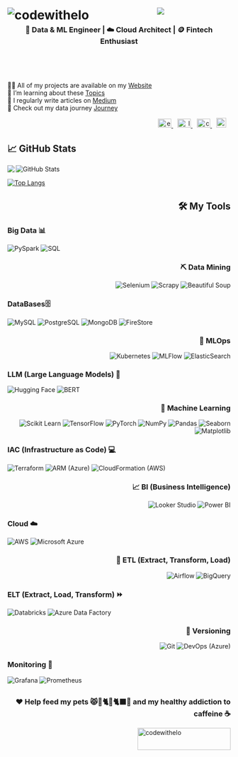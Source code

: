 


<h1 align="center">
    <img src="https://readme-typing-svg.herokuapp.com/?font=Fira+Code&pause=1000&center=true&multiline=true&color=E31C79&width=435&lines=%F0%9F%96%96%F0%9F%8F%BE%F0%9F%A4%96+What%27s+up%2C+human%3F+ELO+here+%F0%9F%A7%91%F0%9F%8F%BE%E2%80%8D%F0%9F%92%BB"/>

<img align="left" src="https://komarev.com/ghpvc/?username=codewithelo&label=Profile%20views&color=0e75b6&style=flat" alt="codewithelo"/>


</h1>

<h3 align="center"> 🎲 Data & ML Engineer | ☁️ Cloud Architect | 🪙 Fintech Enthusiast  </h3>

<br>
<br>
<br>

<div style="display: flex; justify-content: center; align-items: center;">
  <p style="flex: 1; text-align: left;">
      <!--    🔭 I’m currently working at  <a href="https://dnc.bi">DNC</a> <br>
 -->
    👨‍💻 All of my projects are available on my <a href="www.codewithelo.com/projects">Website</a> <br>
    🌱 I’m learning about these <a href="https://www.codewithelo.com/journey">Topics</a> <br>
    📝 I regularly write articles on <a href="https://www.codewithelo.com/papers">Medium</a> <br>
    📄 Check out my data journey <a href="https://www.codewithelo.com/experience"> Journey</a>
  </p>
</div>

<div align="right"> 
        <a href="https://linkedin.com/in/eliasjan-luiz" target="blank" style="margin-right: 10px;">
            <img src="https://raw.githubusercontent.com/rahuldkjain/github-profile-readme-generator/master/src/images/icons/Social/linked-in-alt.svg" alt="eliasjan-luiz" height="20" width="30" />
        </a>
        <a href="https://medium.com/@codewithelo" target="blank" style="margin-right: 10px;">
            <img src="https://raw.githubusercontent.com/rahuldkjain/github-profile-readme-generator/master/src/images/icons/Social/medium.svg" alt="luizeliasjan" height="20" width="30" />
        </a>
        <a href="https://www.youtube.com/@codewithelo" target="blank" style="margin-right: 10px;">
            <img src="https://raw.githubusercontent.com/rahuldkjain/github-profile-readme-generator/master/src/images/icons/Social/youtube.svg" alt="codewithelo" height="20" width="30" />
        </a>
        <a href="https://codewithelo.com" target="blank" style="margin-right: 10px;">
            <img src="https://cdn-icons-png.flaticon.com/512/5339/5339155.png" alt="website" height="22" width="22" />
        </a>
</div>


<h2 align="left">📈 GitHub Stats</h2>

<img align="left" src="https://github-readme-streak-stats.herokuapp.com/?user=codewithelo&" />

![GitHub Stats](https://github-readme-stats.vercel.app/api?username=codewithelo&show_icons=true&theme=radical)

[![Top Langs](https://github-readme-stats.vercel.app/api/top-langs/?username=codewithelo&layout=compact&theme=radical)](https://github.com/seu-usuario/github-readme-stats)


<h2 align="right">🛠️ My Tools</h2>

<div align="left">
<h3>Big Data 📊</h3>

![PySpark](https://img.shields.io/badge/-PySpark-FF5733?style=flat-square&logo=apachespark&logoColor=white)
![SQL](https://img.shields.io/badge/-SQL-4479A1?style=flat-square&logo=postgresql&logoColor=white)

<div align="right">
  <h3> ⛏️ Data Mining</h3>

  ![Selenium](https://img.shields.io/badge/-Selenium-43B02A?style=flat-square&logo=selenium&logoColor=white)
  ![Scrapy](https://img.shields.io/badge/-Scrapy-557C94?style=flat-square&logo=scrapy&logoColor=white)
  ![Beautiful Soup](https://img.shields.io/badge/-Beautiful%20Soup-4B8BBE?style=flat-square&logo=python&logoColor=white)

</div>


<div align="left">
  <h3>DataBases🗄️</h3>

  ![MySQL](https://img.shields.io/badge/-MySQL-4479A1?style=flat-square&logo=mysql&logoColor=white)
  ![PostgreSQL](https://img.shields.io/badge/-PostgreSQL-4169E1?style=flat-square&logo=postgresql&logoColor=white)
  ![MongoDB](https://img.shields.io/badge/-MongoDB-47A248?style=flat-square&logo=mongodb&logoColor=white)
  ![FireStore](https://img.shields.io/badge/-FireStore-FFCA28?style=flat-square&logo=firebase&logoColor=white)

</div>

<div align="right">
  <h3>🤖 MLOps</h3>

  ![Kubernetes](https://img.shields.io/badge/-Kubernetes-326CE5?style=flat-square&logo=kubernetes&logoColor=white)
  ![MLFlow](https://img.shields.io/badge/-MLFlow-0194E2?style=flat-square&logo=mlflow&logoColor=white)
  ![ElasticSearch](https://img.shields.io/badge/-ElasticSearch-005571?style=flat-square&logo=elasticsearch&logoColor=white)

</div>

<div align="left">
  <h3>LLM (Large Language Models)  🧠</h3>

![Hugging Face](https://img.shields.io/badge/-Hugging%20Face-FBBA00?style=flat-square&logo=huggingface&logoColor=white)
![BERT](https://img.shields.io/badge/-BERT-000000?style=flat-square&logoColor=white)
</div>



<div align="right">
  <h3>📖 Machine Learning</h3>

  ![Scikit Learn](https://img.shields.io/badge/-Scikit%20Learn-F7931E?style=flat-square&logo=scikit-learn&logoColor=white)
  ![TensorFlow](https://img.shields.io/badge/-TensorFlow-FF6F00?style=flat-square&logo=tensorflow&logoColor=white)
  ![PyTorch](https://img.shields.io/badge/-PyTorch-EE4C2C?style=flat-square&logo=pytorch&logoColor=white)
  ![NumPy](https://img.shields.io/badge/-NumPy-013243?style=flat-square&logo=numpy&logoColor=white)
  ![Pandas](https://img.shields.io/badge/-Pandas-150458?style=flat-square&logo=pandas&logoColor=white)
  ![Seaborn](https://img.shields.io/badge/-Seaborn-3776AB?style=flat-square&logo=python&logoColor=white)
  ![Matplotlib](https://img.shields.io/badge/-Matplotlib-11557C?style=flat-square&logo=python&logoColor=white)
</div>

<div align="left">
  <h3>IAC (Infrastructure as Code) 💻</h3>

  ![Terraform](https://img.shields.io/badge/-Terraform-7B42BC?style=flat-square&logo=terraform&logoColor=white)
  ![ARM (Azure)](https://img.shields.io/badge/-ARM-0089D6?style=flat-square&logo=microsoftazure&logoColor=white)
  ![CloudFormation (AWS)](https://img.shields.io/badge/-CloudFormation-FF9900?style=flat-square&logo=amazonaws&logoColor=white)
</div>

<div align="right">
  <h3>📈 BI (Business Intelligence)</h3>

  ![Looker Studio](https://img.shields.io/badge/-Looker%20Studio-4285F4?style=flat-square&logo=looker&logoColor=white)
  ![Power BI](https://img.shields.io/badge/-Power%20BI-F2C811?style=flat-square&logo=powerbi&logoColor=black)
</div>

<div align="left">
  <h3>Cloud ☁️</h3>

  ![AWS](https://img.shields.io/badge/-AWS-232F3E?style=flat-square&logo=amazonaws&logoColor=white)
  ![Microsoft Azure](https://img.shields.io/badge/-Microsoft%20Azure-0089D6?style=flat-square&logo=microsoftazure&logoColor=white)
</div>

<div align="right">
  <h3>🔄 ETL (Extract, Transform, Load)</h3>

  ![Airflow](https://img.shields.io/badge/-Airflow-017CEE?style=flat-square&logo=apacheairflow&logoColor=white)
  ![BigQuery](https://img.shields.io/badge/-BigQuery-4285F4?style=flat-square&logo=googlecloud&logoColor=white)
</div>

<div align="left">
  <h3>ELT (Extract, Load, Transform) ⏩</h3>

  ![Databricks](https://img.shields.io/badge/-Databricks-FF3621?style=flat-square&logo=databricks&logoColor=white)
  ![Azure Data Factory](https://img.shields.io/badge/-Azure%20Data%20Factory-0089D6?style=flat-square&logo=microsoftazure&logoColor=white)

</div>

<div align="right">
  <h3>📂 Versioning</h3>

  ![Git](https://img.shields.io/badge/-Git-F05032?style=flat-square&logo=git&logoColor=white)
  ![DevOps (Azure)](https://img.shields.io/badge/-Azure%20DevOps-0078D7?style=flat-square&logo=azuredevops&logoColor=white)
</div>

<div align="left">
  <h3>Monitoring 📡</h3>

  ![Grafana](https://img.shields.io/badge/-Grafana-F46800?style=flat-square&logo=grafana&logoColor=white)
  ![Prometheus](https://img.shields.io/badge/-Prometheus-E6522C?style=flat-square&logo=prometheus&logoColor=white)

</div>

## <h3 align="RIGHT">❤️ Help feed my pets 😾🐢🐈🐶🐈‍⬛🐢 and my healthy addiction to caffeine ☕ </h3>
<p><a href="https://buymeacoffee.com/codewithelo"> <img align="right" src="https://cdn.buymeacoffee.com/buttons/v2/default-yellow.png" height="50" width="210" alt="codewithelo" /></a></p><br><br>
